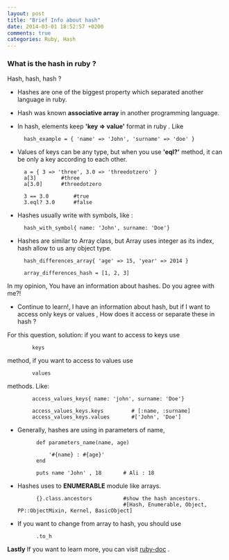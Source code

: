 ```yaml
---
layout: post
title: "Brief Info about hash"
date: 2014-03-01 18:52:57 +0200
comments: true
categories: Ruby, Hash
---
```


### What is the hash in ruby ?

Hash, hash, hash ?

- Hashes are one of the biggest property which separated another language in ruby.
- Hash was known **associative array** in another programming language.
- In hash, elements keep **'key => value'** format in ruby . Like


        hash_example = { 'name' => 'John', 'surname' => 'doe' }

- Values of keys can be any type, but when you use **'eql?'** method, it can be only a key according to each other.

        a = { 3 => 'three', 3.0 => 'threedotzero' }
        a[3]        #three
        a[3.0]      #threedotzero

        3 == 3.0        #true
        3.eql? 3.0      #false

- Hashes usually write with symbols, like :

        hash_with_symbol{ name: 'John', surname: 'Doe'}

- Hashes are similar to Array class, but Array uses integer as its index, hash allow to us any object type.

        hash_differences_array{ 'age' => 15, 'year' => 2014 }

        array_differences_hash = [1, 2, 3]

In my opinion, You have an information about hashes. Do you agree with me?!

- Continue to learn!, I have an information about hash, but if I want to access only keys or values , How does it access or separate these in hash ?

For this question, solution: if you want to access to keys use

            keys

method, if you want to access to values use

            values

methods. Like:

            access_values_keys{ name: 'john', surname: 'Doe'}

            access_values_keys.keys         # [:name, :surname]
            access_values_keys.values       #['John', 'Doe']

- Generally, hashes are using in parameters of name,

            def parameters_name(name, age)

                '#{name} : #{age}'
            end

            puts name 'John' , 18       # Ali : 18

- Hashes uses to **ENUMERABLE** module like arrays.

            {}.class.ancestors          #show the hash ancestors.
                                        #[Hash, Enumerable, Object, PP::ObjectMixin, Kernel, BasicObject]

- If you want to change from array to hash, you should use

            .to_h


**Lastly** If you want to learn more, you can visit [ruby-doc](http://www.ruby-doc.org/core-2.0/Hash.html) .















